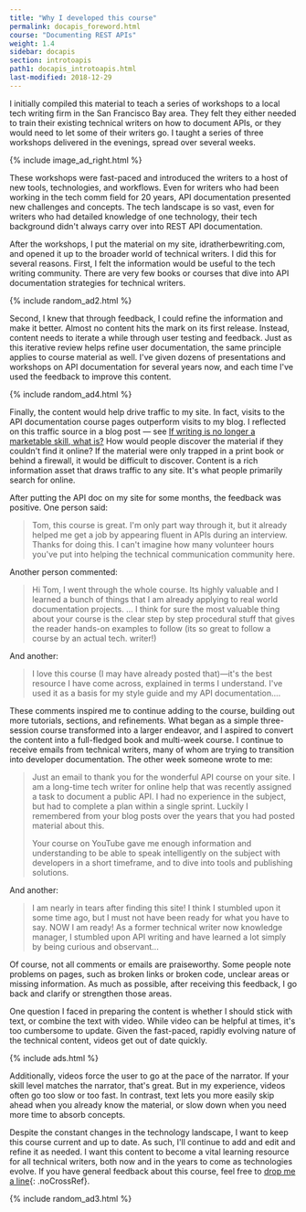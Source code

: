 ```yaml
---
title: "Why I developed this course"
permalink: docapis_foreword.html
course: "Documenting REST APIs"
weight: 1.4
sidebar: docapis
section: introtoapis
path1: docapis_introtoapis.html
last-modified: 2018-12-29
---
```


I initially compiled this material to teach a series of workshops to a local tech writing firm in the San Francisco Bay area. They felt they either needed to train their existing technical writers on how to document APIs, or they would need to let some of their writers go. I taught a series of three workshops delivered in the evenings, spread over several weeks.

{% include image_ad_right.html %}

These workshops were fast-paced and introduced the writers to a host of new tools, technologies, and workflows. Even for writers who had been working in the tech comm field for 20 years, API documentation presented new challenges and concepts. The tech landscape is so vast, even for writers who had detailed knowledge of one technology, their tech background didn't always carry over into REST API documentation.

After the workshops, I put the material on my site, idratherbewriting.com, and opened it up to the broader world of technical writers. I did this for several reasons. First, I felt the information would be useful to the tech writing community. There are very few books or courses that dive into API documentation strategies for technical writers.

{% include random_ad2.html %}

Second, I knew that through feedback, I could refine the information and make it better. Almost no content hits the mark on its first release. Instead, content needs to iterate a while through user testing and feedback. Just as this iterative review helps refine user documentation, the same principle applies to course material as well. I've given dozens of presentations and workshops on API documentation for several years now, and each time I've used the feedback to improve this content.

{% include random_ad4.html %}

Finally, the content would help drive traffic to my site. In fact, visits to the API documentation course pages outperform visits to my blog. I reflected on this traffic source in a blog post &mdash; see [If writing is no longer a marketable skill, what is?](https://idratherbewriting.com/2018/08/09/writing-no-longer-a-skill/) How would people discover the material if they couldn't find it online? If the material were only trapped in a print book or behind a firewall, it would be difficult to discover. Content is a rich information asset that draws traffic to any site. It's what people primarily search for online.

After putting the API doc on my site for some months, the feedback was positive. One person said:

> Tom, this course is great. I'm only part way through it, but it already helped me get a job by appearing fluent in APIs during an interview. Thanks for doing this. I can't imagine how many volunteer hours you've put into helping the technical communication community here.

Another person commented:

> Hi Tom, I went through the whole course. Its highly valuable and I learned a bunch of things that I am already applying to real world documentation projects. ...  I think for sure the most valuable thing about your course is the clear step by step procedural stuff that gives the reader hands-on examples to follow (its so great to follow a course by an actual tech. writer!)

And another:

> I love this course (I may have already posted that)—it's the best resource I have come across, explained in terms I understand. I've used it as a basis for my style guide and my API documentation....

These comments inspired me to continue adding to the course, building out more tutorials, sections, and refinements. What began as a simple three-session course transformed into a larger endeavor, and I aspired to convert the content into a full-fledged book and multi-week course. I continue to receive emails from technical writers, many of whom are trying to transition into developer documentation.  The other week someone wrote to me:

> Just an email to thank you for the wonderful API course on your site. I am a long-time tech writer for online help that was recently assigned a task to document a public API. I had no experience in the subject, but had to complete a plan within a single sprint. Luckily I remembered from your blog posts over the years that you had posted material about this.
>
> Your course on YouTube gave me enough information and understanding to be able to speak intelligently on the subject with developers in a short timeframe, and to dive into tools and publishing solutions.

And another:

> I am nearly in tears after finding this site! I think I stumbled upon it some time ago, but I must not have been ready for what you have to say. NOW I am ready! As a former technical writer now knowledge manager, I stumbled upon API writing and have learned a lot simply by being curious and observant...

Of course, not all comments or emails are praiseworthy. Some people note problems on pages, such as broken links or broken code, unclear areas or missing information. As much as possible, after receiving this feedback, I go back and clarify or strengthen those areas.

One question I faced in preparing the content is whether I should stick with text, or combine the text with video. While video can be helpful at times, it's too cumbersome to update. Given the fast-paced, rapidly evolving nature of the technical content, videos get out of date quickly.

{% include ads.html %}

Additionally, videos force the user to go at the pace of the narrator. If your skill level matches the narrator, that's great. But in my experience, videos often go too slow or too fast. In contrast, text lets you more easily skip ahead when you already know the material, or slow down when you need more time to absorb concepts.

Despite the constant changes in the technology landscape, I want to keep this course current and up to date. As such, I'll continue to add and edit and refine it as needed. I want this content to become a vital learning resource for all technical writers, both now and in the years to come as technologies evolve.
If you have general feedback about this course, feel free to [drop me a line](https://idratherbewriting.com/learnapidoc/contact.html){: .noCrossRef}.

{% include random_ad3.html %}
